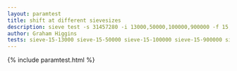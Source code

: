 ```yaml
---
layout: paramtest
title: shift at different sievesizes
description: sieve test -s 31457280 -i 13000,50000,100000,900000 -f 15,24,32,48,96,128,,256,512
author: Graham Higgins
tests: sieve-15-13000 sieve-15-50000 sieve-15-100000 sieve-15-900000 sieve-24-13000 sieve-24-50000 sieve-24-100000 sieve-24-900000 sieve-32-13000 sieve-32-50000 sieve-32-100000 sieve-32-900000 sieve-48-13000 sieve-48-50000 sieve-48-100000 sieve-48-900000 sieve-96-13000 sieve-96-50000 sieve-96-100000 sieve-96-900000 sieve-128-13000 sieve-128-50000 sieve-128-100000 sieve-128-900000 sieve-256-13000 sieve-256-50000 sieve-256-100000 sieve-256-900000 sieve-512-13000 sieve-512-50000 sieve-512-100000 sieve-512-900000 
---
```


{% include paramtest.html %}

